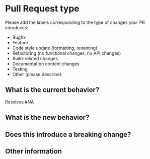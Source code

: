 <!--- Please provide a general summary of your changes in the title above -->

# Pull Request type

<!-- Please try to limit your pull request to one type; submit multiple pull requests if needed. -->

Please add the labels corresponding to the type of changes your PR introduces:

- Bugfix
- Feature
- Code style update (formatting, renaming)
- Refactoring (no functional changes, no API changes)
- Build-related changes
- Documentation content changes
- Testing
- Other (please describe):

## What is the current behavior?

<!-- Please describe the current behavior that you are modifying, or link to a relevant issue. -->

Resolves #NA

## What is the new behavior?

<!-- Please describe the behavior or changes that are being added by this PR. -->

## Does this introduce a breaking change?

<!-- Yes or No -->
<!-- If this does introduce a breaking change, please describe the impact and migration path for existing applications below. -->

## Other information

<!-- Any other information that is important to this PR, such as screenshots of how the component looks before and after the change. -->
